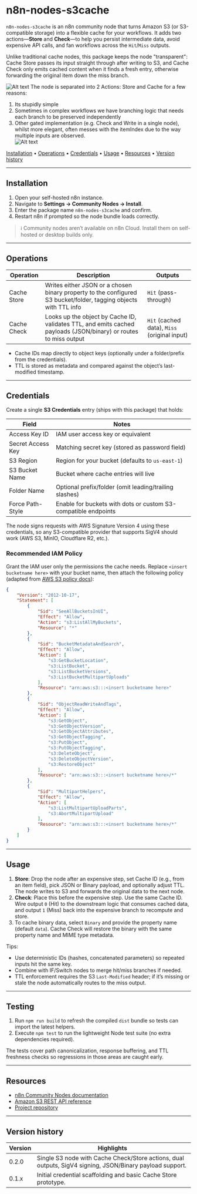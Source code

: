 # n8n-nodes-s3cache

`n8n-nodes-s3cache` is an n8n community node that turns Amazon S3 (or S3-compatible storage) into a flexible cache for your workflows. It adds two actions—**Store** and **Check**—to help you persist intermediate data, avoid expensive API calls, and fan workflows across the `Hit`/`Miss` outputs.

Unlike traditional cache nodes, this package keeps the node "transparent": Cache Store passes its input straight through after writing to S3, and Cache Check only emits cached content when it finds a fresh entry, otherwise forwarding the original item down the miss branch.

![Alt text](/assets/screenshot.png?raw=true "S3 Cache in action")
The node is separated into 2 Actions: Store and Cache for a few reasons:
1. Its stupidly simple
2. Sometimes in complex workflows we have branching logic that needs each branch to be preserved independently
3. Other gated implementation (e.g. Check and Write in a single node), whilst more elegant, often messes with the itemIndex due to the way multiple inputs are observed. <br> ![Alt text](/assets/smartcache.png?raw=true "Smart Cache in action")

[Installation](#installation) •
[Operations](#operations) •
[Credentials](#credentials) •
[Usage](#usage) •
[Resources](#resources) •
[Version history](#version-history)

---

## Installation

1. Open your self-hosted n8n instance.
2. Navigate to **Settings → Community Nodes → Install**.
3. Enter the package name `n8n-nodes-s3cache` and confirm.
4. Restart n8n if prompted so the node bundle loads correctly.

> ℹ️ Community nodes aren’t available on n8n Cloud. Install them on self-hosted or desktop builds only.

---

## Operations

| Operation    | Description                                                                                                      | Outputs        |
|--------------|------------------------------------------------------------------------------------------------------------------|----------------|
| Cache Store  | Writes either JSON or a chosen binary property to the configured S3 bucket/folder, tagging objects with TTL info | `Hit` (pass-through) |
| Cache Check  | Looks up the object by Cache ID, validates TTL, and emits cached payloads (JSON/binary) or routes to miss output | `Hit` (cached data), `Miss` (original input) |

- Cache IDs map directly to object keys (optionally under a folder/prefix from the credentials).
- TTL is stored as metadata and compared against the object’s last-modified timestamp.

---

## Credentials

Create a single **S3 Credentials** entry (ships with this package) that holds:

| Field              | Notes                                                                 |
|--------------------|-----------------------------------------------------------------------|
| Access Key ID      | IAM user access key or equivalent                                     |
| Secret Access Key  | Matching secret key (stored as password field)                       |
| S3 Region          | Region for your bucket (defaults to `us-east-1`)                     |
| S3 Bucket Name     | Bucket where cache entries will live                                  |
| Folder Name        | Optional prefix/folder (omit leading/trailing slashes)               |
| Force Path-Style   | Enable for buckets with dots or custom S3-compatible endpoints       |

The node signs requests with AWS Signature Version 4 using these credentials, so any S3-compatible provider that supports SigV4 should work (AWS S3, MinIO, Cloudflare R2, etc.).

### Recommended IAM Policy

Grant the IAM user only the permissions the cache needs. Replace `<insert bucketname here>` with your bucket name, then attach the following policy (adapted from [AWS S3 policy docs](https://docs.aws.amazon.com/AmazonS3/latest/userguide/example-policies-s3.html)):

```json
{
	"Version": "2012-10-17",
	"Statement": [
		{
			"Sid": "SeeAllBucketsInUI",
			"Effect": "Allow",
			"Action": "s3:ListAllMyBuckets",
			"Resource": "*"
		},
		{
			"Sid": "BucketMetadataAndSearch",
			"Effect": "Allow",
			"Action": [
				"s3:GetBucketLocation",
				"s3:ListBucket",
				"s3:ListBucketVersions",
				"s3:ListBucketMultipartUploads"
			],
			"Resource": "arn:aws:s3:::<insert bucketname here>"
		},
		{
			"Sid": "ObjectReadWriteAndTags",
			"Effect": "Allow",
			"Action": [
				"s3:GetObject",
				"s3:GetObjectVersion",
				"s3:GetObjectAttributes",
				"s3:GetObjectTagging",
				"s3:PutObject",
				"s3:PutObjectTagging",
				"s3:DeleteObject",
				"s3:DeleteObjectVersion",
				"s3:RestoreObject"
			],
			"Resource": "arn:aws:s3:::<insert bucketname here>/*"
		},
		{
			"Sid": "MultipartHelpers",
			"Effect": "Allow",
			"Action": [
				"s3:ListMultipartUploadParts",
				"s3:AbortMultipartUpload"
			],
			"Resource": "arn:aws:s3:::<insert bucketname here>/*"
		}
	]
}
```

---

## Usage

1. **Store**: Drop the node after an expensive step, set Cache ID (e.g., from an item field), pick JSON or Binary payload, and optionally adjust TTL. The node writes to S3 and forwards the original data to the next node.
2. **Check**: Place this before the expensive step. Use the same Cache ID. Wire output `0` (Hit) to the downstream logic that consumes cached data, and output `1` (Miss) back into the expensive branch to recompute and store.
3. To cache binary data, select `Binary` and provide the property name (default `data`). Cache Check will restore the binary with the same property name and MIME type metadata.

Tips:
- Use deterministic IDs (hashes, concatenated parameters) so repeated inputs hit the same key.
- Combine with IF/Switch nodes to merge hit/miss branches if needed.
- TTL enforcement requires the S3 `Last-Modified` header; if it’s missing or stale the node automatically routes to the miss output.

---

## Testing

1. Run `npm run build` to refresh the compiled `dist` bundle so tests can import the latest helpers.
2. Execute `npm test` to run the lightweight Node test suite (no extra dependencies required).

The tests cover path canonicalization, response buffering, and TTL freshness checks so regressions in those areas are caught early.

---

## Resources

- [n8n Community Nodes documentation](https://docs.n8n.io/integrations/community-nodes/installation/)
- [Amazon S3 REST API reference](https://docs.aws.amazon.com/AmazonS3/latest/API/Welcome.html)
- [Project repository](https://github.com/gaweee/n8n-nodes-s3cache)

---

## Version history

| Version | Highlights                                                                                               |
|---------|----------------------------------------------------------------------------------------------------------|
| 0.2.0   | Single S3 node with Cache Check/Store actions, dual outputs, SigV4 signing, JSON/Binary payload support. |
| 0.1.x   | Initial credential scaffolding and basic Cache Store prototype.                                          |
